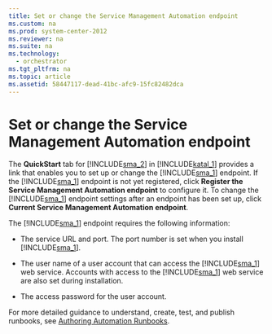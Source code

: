 ```yaml
---
title: Set or change the Service Management Automation endpoint
ms.custom: na
ms.prod: system-center-2012
ms.reviewer: na
ms.suite: na
ms.technology: 
  - orchestrator
ms.tgt_pltfrm: na
ms.topic: article
ms.assetid: 58447117-dead-41bc-afc9-15fc82482dca
---
```

# Set or change the Service Management Automation endpoint
The **QuickStart** tab for [!INCLUDE[sma_2](../../includes/sma_2_md.md)] in [!INCLUDE[katal_1](../../includes/katal_1_md.md)] provides a link that enables you to set up or change the [!INCLUDE[sma_1](../../includes/sma_1_md.md)] endpoint. If the [!INCLUDE[sma_1](../../includes/sma_1_md.md)] endpoint is not yet registered, click **Register the Service Management Automation endpoint** to configure it. To change the [!INCLUDE[sma_1](../../includes/sma_1_md.md)] endpoint settings after an endpoint has been set up, click **Current Service Management Automation endpoint**.

The [!INCLUDE[sma_1](../../includes/sma_1_md.md)] endpoint requires the following information:

-   The service URL and port. The port number is set when you install [!INCLUDE[sma_1](../../includes/sma_1_md.md)].

-   The user name of a user account that can access the [!INCLUDE[sma_1](../../includes/sma_1_md.md)] web service. Accounts with access to the [!INCLUDE[sma_1](../../includes/sma_1_md.md)] web service are also set during installation.

-   The access password for the user account.

For more detailed guidance to understand, create, test, and publish runbooks, see [Authoring Automation Runbooks](Authoring-Automation-Runbooks.md).


